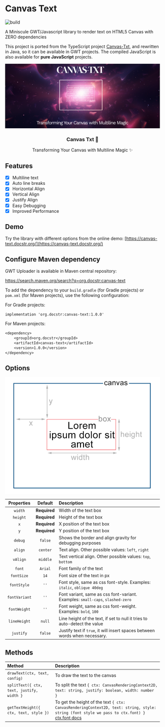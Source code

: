 # Canvas Text

![build](https://github.com/jiakuan/canvas-text/actions/workflows/gradle.yml/badge.svg)

A Miniscule GWT/Javascript library to render text on HTML5 Canvas with ZERO
dependencies

This project is ported from the TypeScript
project [Canvas-Txt](https://github.com/geongeorge/Canvas-Txt), and rewritten in
Java, so it can be available in GWT projects. The compiled JavaScript is
also available for **pure JavaScript** projects.

<div align="center">
<img src="./doc/featured.png" width=600 alt="canvas-txt multiline text on html canvas">
<h3>Canvas Txt 📐</h3>
<p>
Transforming Your Canvas with Multiline Magic ✨
</p>

</div>

## Features

- [x] Multiline text
- [x] Auto line breaks
- [x] Horizontal Align
- [x] Vertical Align
- [x] Justify Align
- [x] Easy Debugging
- [x] Improved Performance

## Demo

Try the library with different options from the online demo: [https://canvas-text.docstr.org/](https://canvas-text.docstr.org/)

## Configure Maven dependency

GWT Uploader is available in Maven central repository:

https://search.maven.org/search?q=org.docstr:canvas-text

To add the dependency to your `build.gradle` (for Gradle projects) or `pom.xml` (for Maven projects), use the following configuration:

For Gradle projects:

```
implementation 'org.docstr:canvas-text:1.0.0'
```

For Maven projects:

```
<dependency>
    <groupId>org.docstr</groupId>
    <artifactId>canvas-text</artifactId>
    <version>1.0.0</version>
</dependency>
```

## Options

![](./doc/canvas.jpg)

|  Properties   |   Default    | Description                                                                    |
|:-------------:|:------------:|:-------------------------------------------------------------------------------|
|    `width`    | **Required** | Width of the text box                                                          |
|   `height`    | **Required** | Height of the text box                                                         |
|      `x`      | **Required** | X position of the text box                                                     |
|      `y`      | **Required** | Y position of the text box                                                     |
|    `debug`    |   `false`    | Shows the border and align gravity for debugging purposes                      |
|    `align`    |   `center`   | Text align. Other possible values: `left`, `right`                             |
|   `vAlign`    |   `middle`   | Text vertical align. Other possible values: `top`, `bottom`                    |
|    `font`     |   `Arial`    | Font family of the text                                                        |
|  `fontSize`   |     `14`     | Font size of the text in px                                                    |
|  `fontStyle`  |     `''`     | Font style, same as css font-style. Examples: `italic`, `oblique 40deg`        |
| `fontVariant` |     `''`     | Font variant, same as css font-variant. Examples: `small-caps`, `slashed-zero` |
| `fontWeight`  |     `''`     | Font weight, same as css font-weight. Examples: `bold`, `100`                  |
| `lineHeight`  |    `null`    | Line height of the text, if set to null it tries to auto-detect the value      |
|   `justify`   |   `false`    | Justify text if `true`, it will insert spaces between words when necessary.    |

## Methods

| Method                                    | Description                                                                                                                                                                                                                     |
|:------------------------------------------|:--------------------------------------------------------------------------------------------------------------------------------------------------------------------------------------------------------------------------------|
| `drawText(ctx, text, config)`             | To draw the text to the canvas                                                                                                                                                                                                  |
| `splitText({ ctx, text, justify, width }` | To split the text `{ ctx: CanvasRenderingContext2D, text: string, justify: boolean, width: number }`                                                                                                                            |
| `getTextHeight({ ctx, text, style })`     | To get the height of the text `{ ctx: CanvasRenderingContext2D, text: string, style: string (font style we pass to ctx.font) }` [ctx.font docs](https://developer.mozilla.org/en-US/docs/Web/API/CanvasRenderingContext2D/font) |
